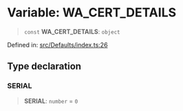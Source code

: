 # Variable: WA\_CERT\_DETAILS

> `const` **WA\_CERT\_DETAILS**: `object`

Defined in: [src/Defaults/index.ts:26](https://github.com/Fokusdotid/Baileys/blob/8399cb6fd4e55090cdf57b06ffaae3e8a88880fe/src/Defaults/index.ts#L26)

## Type declaration

### SERIAL

> **SERIAL**: `number` = `0`
